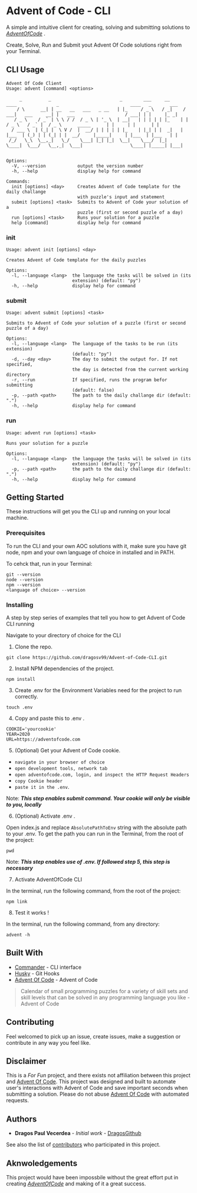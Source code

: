 # Advent of Code - CLI
A simple and intuitive client for creating, solving and submitting solutions to *[AdventOfCode](https://www.adventofcode.com)* . 

Create, Solve, Run and Submit yout Advent Of Code solutions right from your Terminal.

## CLI Usage

```
Advent Of Code Client
Usage: advent [command] <options>

     _          _                          _        ___     __      ____               _                           ____   _       ___ 
    / \      __| | __   __   ___   _ __   | |_     / _ \   / _|    / ___|   ___     __| |   ___                   / ___| | |     |_ _|
   / _ \    / _` | \ \ / /  / _ \ | '_ \  | __|   | | | | | |_    | |      / _ \   / _` |  / _ \      _____      | |     | |      | | 
  / ___ \  | (_| |  \ V /  |  __/ | | | | | |_    | |_| | |  _|   | |___  | (_) | | (_| | |  __/     |_____|     | |___  | |___   | | 
 /_/   \_\  \__,_|   \_/    \___| |_| |_|  \__|    \___/  |_|      \____|  \___/   \__,_|  \___|                  \____| |_____| |___|
                                                                                                                                      

Options:
  -V, --version            output the version number
  -h, --help               display help for command

Commands:
  init [options] <day>     Creates Advent of Code template for the daily challange
                           with puzzle's input and statement
  submit [options] <task>  Submits to Advent of Code your solution of a
                           puzzle (first or second puzzle of a day)
  run [options] <task>     Runs your solution for a puzzle
  help [command]           display help for command

```

### init

```
Usage: advent init [options] <day>

Creates Advent of Code template for the daily puzzles

Options:
  -l, --language <lang>  the language the tasks will be solved in (its
                         extension) (default: "py")
  -h, --help             display help for command

```

### submit

```
Usage: advent submit [options] <task>

Submits to Advent of Code your solution of a puzzle (first or second puzzle of a day)

Options:
  -l, --language <lang>  The language of the tasks to be run (its extension)
                         (default: "py")
  -d, --day <day>        The day to submit the output for. If not specified,
                         the day is detected from the current working directory
  -r, --run              If specified, runs the program befor submitting
                         (default: false)
  -p, --path <path>      The path to the daily challange dir (default: ".")
  -h, --help             display help for command

```

### run

```
Usage: advent run [options] <task>

Runs your solution for a puzzle

Options:
  -l, --language <lang>  the language the tasks will be solved in (its
                         extension) (default: "py")
  -p, --path <path>      the path to the daily challange dir (default: ".")
  -h, --help             display help for command
```

## Getting Started

These instructions will get you the CLI up and running on your local machine.

### Prerequisites

To run the CLI and your own AOC solutions with it, make sure you have git node, npm and your own language of choice in installed and in PATH. 

To cehck that, run in your Terminal:

```
git --version
node --version
npm --version
<language of choice> --version
```

### Installing

A step by step series of examples that tell you how to get Advent of Code CLI running

Navigate to your directory of choice for the CLI

1) Clone the repo.
```
git clone https://github.com/dragosv99/Advent-of-Code-CLI.git
```

2) Install NPM dependencies of the project.

```
npm install
```

3) Create .env for the Environment Variables need for the project to run correctly.

```
touch .env
```

4) Copy and paste this to .env .

```
COOKIE='yourcookie'
YEAR=2020
URL=https://adventofcode.com
```

5) (Optional) Get your Advent of Code cookie.

 - `navigate in your browser of choice` 
 - `open development tools, network tab` 
 - `open adventofcode.com, login, and inspect the HTTP Request Headers`
 - `copy Cookie header` 
 - `paste it in the .env`.  

Note: ***This step enables submit command. Your cookie will only be visible to you, locally***

6) (Optional) Activate .env .

Open index.js and replace `AbsolutePathToEnv` string with the absolute path to your .env. To get the path you can run in the Terminal, from the root of the project: 
```
pwd
``` 

Note: ***This step enables use of .env. If followed step 5, this step is necessary***

7) Activate AdventOfCode CLI

In the terminal, run the following command, from the root of the project:
```
npm link
```

8) Test it works !

In the terminal, run the following command, from any directory:
```
advent -h
```


## Built With

* [Commander](https://www.npmjs.com/package/commander) - CLI interface 
* [Husky](https://www.npmjs.com/package/husky) - Git Hooks
* [Advent Of Code](https://adventofcode.com) - Advent of Code
> Calendar of small programming puzzles for a variety of skill sets and skill levels that can be solved in any programming language you like - Advent of Code

## Contributing

Feel welcomed to pick up an issue, create issues, make a suggestion or contribute in any way you feel like.

## Disclaimer 

This is a *For Fun* project, and there exists not affiliation between this project and [Advent Of Code](https://adventofcode.com). This project was designed and built to automate user's interactions with Advent of Code and save important seconds when submitting a solution. Please do not abuse [Advent Of Code](https://adventofcode.com) with automated requests.

## Authors

* **Dragos Paul Vecerdea** - *Initial work* - [DragosGithub](https://github.com/dragosv99)

See also the list of [contributors](https://github.com/dragosv99/Advent-of-Code-CLI/graphs/contributors) who participated in this project.

## Aknwoledgements

This project would have been impossbile without the great effort put in creating *[AdventOfCode](https://www.adventofcode.com)* and making of it a great success.


